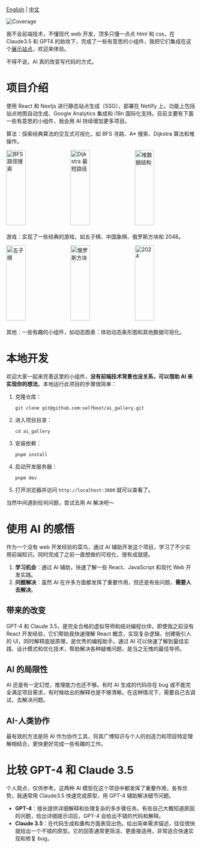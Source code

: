 [English](./README.md) | [中文](./README_zh.md)

![Coverage](https://img.shields.io/endpoint?url=https://gist.githubusercontent.com/selfboot/dcc5fab81ad00c91c8cf90399ac6dba8/raw/coverage.json)

我不会前端技术，不懂现代 web 开发，顶多只懂一点点 html 和 css，在 Claude3.5 和 GPT4 的助攻下，完成了一些有意思的小组件，我把它们集成在这个[展示站点](https://gallery.selfboot.cn)，欢迎来体验。

不得不说，AI 真的改变写代码的方式。

# 项目介绍

使用 React 和 Nextjs 进行静态站点生成（SSG），部署在 Netlify 上。功能上包括站点地图自动生成、Google Analytics 集成和 i18n 国际化支持。目前主要有下面一些有意思的小组件，我会用 AI 持续增加更多项目。

算法：探索经典算法的交互式可视化，如 BFS 寻路、A* 搜索、Dijkstra 算法和堆操作。

<div style="display: flex; justify-content: space-between; margin-bottom: 20px;">
  <img src="https://slefboot-1251736664.file.myqcloud.com/20240706_ai_gallery_bfs_path.gif" alt="BFS 路径搜索" width="32%" height="200">
  <img src="https://slefboot-1251736664.file.myqcloud.com/20240709_ai_gallery_dijkstra_v3.gif" alt="Dijkstra 最短路径" width="32%" height="200">
  <img src="https://slefboot-1251736664.file.myqcloud.com/20240706_ai_gallery_heapv2.gif" alt="堆数据结构" width="32%" height="200">
</div>

游戏：实现了一些经典的游戏，如五子棋、中国象棋、俄罗斯方块和 2048。

<div style="display: flex; justify-content: space-between; margin-bottom: 20px;">
  <img src="https://slefboot-1251736664.file.myqcloud.com/20240704_ai_gallery_gomoku.png/webp" alt="五子棋" width="32%" height="200">
  <img src="https://slefboot-1251736664.file.myqcloud.com/20240707_ai_gallery_tetris_v2.png/webp" alt="俄罗斯方块" width="32%" height="200">
  <img src="https://slefboot-1251736664.file.myqcloud.com/20240710_ai_gallery_game2048.gif" alt="2024" width="32%" height="200">
</div>

其他：一些有趣的小组件，如动态图表：体验动态条形图和其他数据可视化。

# 本地开发

欢迎大家一起来完善这里的小组件，**没有前端技术背景也没关系，可以借助 AI 来实现你的想法**。本地运行此项目的步骤很简单：

1. 克隆仓库：
   ```
   git clone git@github.com:selfboot/ai_gallery.git
   ```

2. 进入项目目录：
   ```
   cd ai_gallery
   ```

3. 安装依赖：
   ```
   pnpm install
   ```

4. 启动开发服务器：
   ```
   pnpm dev
   ```

5. 打开浏览器并访问 `http://localhost:3000` 就可以查看了。

当然中间遇到任何问题，尝试去用 AI 解决吧～

# 使用 AI 的感悟

作为一个没有 web 开发经验的菜鸟，通过 AI 辅助开发这个项目，学习了不少实用前端知识。同时完成了之前一直想做的可视化，很有成就感。

1. **学习机会**：通过 AI 辅助，快速了解一些 React、JavaScript 和现代 Web 开发实践。
2. **问题解决**：虽然 AI 在许多方面都发挥了重要作用，但还是有些问题，**需要人去解决**。

## 带来的改变
GPT-4 和 Claude 3.5，是完全合格的虚拟导师和结对编程伙伴。即使我之前没有 React 开发经验，它们帮助我快速理解 React 概念，实现复杂逻辑，创建吸引人的 UI，同时解释底层原理，是优秀的编程助手。通过 AI 可以快速了解到最佳实践、设计模式和优化技术，帮助解决各种疑难问题，是当之无愧的最佳导师。

## AI 的局限性
AI 还是有一定幻觉，推理能力也还不够。有时 AI 生成的代码存在 bug 或不能完全满足项目需求，有时候给出的解释也是不够清晰。在这种情况下，需要自己去调试，去解决问题。

## AI-人类协作

最有效的方法是将 AI 作为协作工具，将其广博知识与个人的创造力和项目特定理解相结合，更快更好完成一些有趣的工作。

# 比较 GPT-4 和 Claude 3.5

个人观点，仅供参考。这两种 AI 模型在这个项目中都发挥了重要作用，各有优势。我通常用 Claude3.5 快速完成原型，用 GPT-4 辅助解决细节问题。

- **GPT-4**：擅长提供详细解释和处理复杂的多步骤任务。有些自己大概知道原因的问题，给出详细提示词后，GPT-4 会给出不错的代码和解释。
- **Claude 3.5**：在代码生成和重构方面表现出色。给出简单需求描述，往往很快就给出一个不错的原型。它的回答通常更简洁、更直接适用，非常适合快速实现和修复 bug。